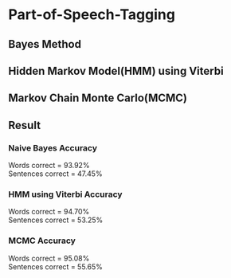 # Part-of-Speech-Tagging

<h2>Bayes Method</h2>

<h2>Hidden Markov Model(HMM) using Viterbi</h2>

<h2>Markov Chain Monte Carlo(MCMC)</h2>

<h2>Result</h2>
<h3>Naive Bayes Accuracy</h3>
Words correct = 93.92% <br>
Sentences correct = 47.45%

<h3>HMM using Viterbi Accuracy</h3>
Words correct = 94.70% <br>
Sentences correct = 53.25%

<h3>MCMC Accuracy</h3>
Words correct = 95.08% <br>
Sentences correct = 55.65%
